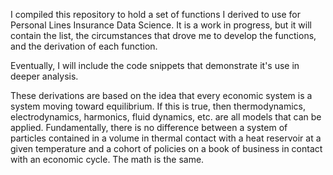 I compiled this repository to hold a set of functions I derived to use for Personal Lines Insurance Data Science.  It is a work in progress, but it will contain the list, the circumstances that drove me to develop the functions, and the derivation of each function.  

Eventually, I will include the code snippets that demonstrate it's use in deeper analysis.  

These derivations are based on the idea that every economic system is a system moving toward equilibrium.  If this is true, then thermodynamics, electrodynamics, harmonics, fluid dynamics, etc. are all models that can be applied.  Fundamentally, there is no difference between a system of particles contained in a volume in thermal contact with a heat reservoir at a given temperature and a cohort of policies on a book of business in contact with an economic cycle.  The math is the same.  